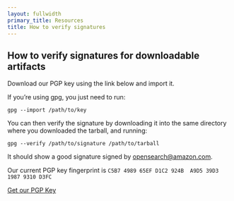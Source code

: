 ```yaml
---
layout: fullwidth
primary_title: Resources
title: How to verify signatures
---
```


## How to verify signatures for downloadable artifacts

Download our PGP key using the link below and import it. 

If you’re using gpg, you just need to run: 

```
gpg --import /path/to/key
````

You can then verify the signature by downloading it into the same directory where you downloaded the tarball, and running:

```
gpg --verify /path/to/signature /path/to/tarball
```

It should show a good signature signed by opensearch@amazon.com.

Our current PGP key fingerprint is `C5B7 4989 65EF D1C2 924B  A9D5 39D3 1987 9310 D3FC`

[Get our PGP Key](https://artifacts.opensearch.org/publickeys/opensearch.pgp)